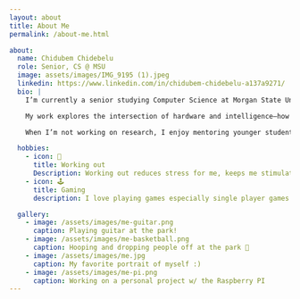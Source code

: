 ```yaml
---
layout: about
title: About Me
permalink: /about-me.html

about:
  name: Chidubem Chidebelu
  role: Senior, CS @ MSU
  image: assets/images/IMG_9195 (1).jpeg
  linkedin: https://www.linkedin.com/in/chidubem-chidebelu-a137a9271/
  bio: |
    I’m currently a senior studying Computer Science at Morgan State University in Baltimore, Maryland. I expect to graduate in 2026.

    My work explores the intersection of hardware and intelligence—how wearable devices and embedded systems can help people better understand their health and environment.

    When I’m not working on research, I enjoy mentoring younger students, playing jazz trumpet, and tinkering with Raspberry Pi projects in my free time.

  hobbies:
    - icon: 🎺
      title: Working out
      Description: Working out reduces stress for me, keeps me stimulated, and gives me a clear mind afterward.
    - icon: 🕹️
      title: Gaming
      description: I love playing games especially single player games. My favorite game is The Last of Us

  gallery:
    - image: /assets/images/me-guitar.png
      caption: Playing guitar at the park!
    - image: /assets/images/me-basketball.png
      caption: Hooping and dropping people off at the park 🏀
    - image: /assets/images/me.jpg
      caption: My favorite portrait of myself :)
    - image: /assets/images/me-pi.png
      caption: Working on a personal project w/ the Raspberry PI
---
```

